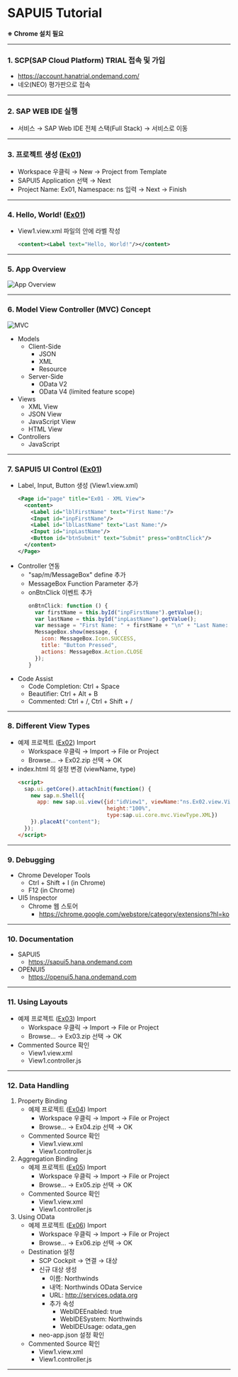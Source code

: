 # SAPUI5 Tutorial

**※ Chrome 설치 필요**

---
### 1. SCP(SAP Cloud Platform) TRIAL 접속 및 가입
* https://account.hanatrial.ondemand.com/
* 네오(NEO) 평가판으로 접속

---
### 2. SAP WEB IDE 실행
* 서비스 → SAP Web IDE 전체 스택(Full Stack) → 서비스로 이동

---
### 3. 프로젝트 생성 ([Ex01](https://github.com/knotting/sapui5-tutorial/raw/master/Ex01.zip))
* Workspace 우클릭 → New → Project from Template
* SAPUI5 Application 선택 → Next
* Project Name: Ex01, Namespace: ns 입력 → Next → Finish

---
### 4. Hello, World! ([Ex01](https://github.com/knotting/sapui5-tutorial/raw/master/Ex01.zip))
* View1.view.xml 파일의 <content></content> 안에 라벨 작성
    ```xml
    <content><Label text="Hello, World!"/></content>
    ```

---
### 5. App Overview
![App Overview](https://sapui5.hana.ondemand.com/docs/topics/loioeeae30fe7983476a9777e809a8820147_LowRes.png)

---
### 6. Model View Controller (MVC) Concept
![MVC](https://sapui5.hana.ondemand.com/docs/topics/loio1eb216151b1b41f1979b7b6c969670df_LowRes.png)
* Models
    * Client-Side
        * JSON
        * XML
        * Resource
    * Server-Side
        * OData V2
        * OData V4 (limited feature scope)
* Views
    * XML View
    * JSON View
    * JavaScript View
    * HTML View
* Controllers
    * JavaScript

---
### 7. SAPUI5 UI Control ([Ex01](https://github.com/knotting/sapui5-tutorial/raw/master/Ex01.zip))
* Label, Input, Button 생성 (View1.view.xml)
    ```xml
    <Page id="page" title="Ex01 - XML View">
      <content>
        <Label id="lblFirstName" text="First Name:"/>
        <Input id="inpFirstName"/>
        <Label id="lblLastName" text="Last Name:"/>
        <Input id="inpLastName"/>
        <Button id="btnSubmit" text="Submit" press="onBtnClick"/>
      </content>
    </Page>
    ```
* Controller 연동
    * "sap/m/MessageBox" define 추가
    * MessageBox Function Parameter 추가
    * onBtnClick 이벤트 추가
        ```javascript
        onBtnClick: function () {
          var firstName = this.byId("inpFirstName").getValue();
          var lastName = this.byId("inpLastName").getValue();
          var message = "First Name: " + firstName + "\n" + "Last Name: " + lastName;
          MessageBox.show(message, {
            icon: MessageBox.Icon.SUCCESS,
            title: "Button Pressed",
            actions: MessageBox.Action.CLOSE
          });
        }
        ```
* Code Assist
    * Code Completion: Ctrl + Space
    * Beautifier: Ctrl + Alt + B
    * Commented: Ctrl + /, Ctrl + Shift + /

---
### 8. Different View Types
* 예제 프로젝트 ([Ex02](https://github.com/knotting/sapui5-tutorial/raw/master/Ex02.zip)) Import
    * Workspace 우클릭 → Import → File or Project
    * Browse... → Ex02.zip 선택 → OK
* index.html 의 설정 변경 (viewName, type)
    ```html
    <script>
      sap.ui.getCore().attachInit(function() {
        new sap.m.Shell({
          app: new sap.ui.view({id:"idView1", viewName:"ns.Ex02.view.View1", 
                                height:"100%",
                                type:sap.ui.core.mvc.ViewType.XML})
        }).placeAt("content");
      });
    </script>
    ```

---
### 9. Debugging
* Chrome Developer Tools
    * Ctrl + Shift + I (in Chrome)
    * F12 (in Chrome)
* UI5 Inspector
    * Chrome 웹 스토어
        * https://chrome.google.com/webstore/category/extensions?hl=ko

---
### 10. Documentation
* SAPUI5
    * https://sapui5.hana.ondemand.com
* OPENUI5
    * https://openui5.hana.ondemand.com

---
### 11. Using Layouts
* 예제 프로젝트 ([Ex03](https://github.com/knotting/sapui5-tutorial/raw/master/Ex03.zip)) Import
    * Workspace 우클릭 → Import → File or Project
    * Browse... → Ex03.zip 선택 → OK
* Commented Source 확인
    * View1.view.xml
    * View1.controller.js

---
### 12. Data Handling
1. Property Binding
    * 예제 프로젝트 ([Ex04](https://github.com/knotting/sapui5-tutorial/raw/master/Ex04.zip)) Import
        * Workspace 우클릭 → Import → File or Project
        * Browse... → Ex04.zip 선택 → OK
    * Commented Source 확인
        * View1.view.xml
        * View1.controller.js
2. Aggregation Binding
    * 예제 프로젝트 ([Ex05](https://github.com/knotting/sapui5-tutorial/raw/master/Ex05.zip)) Import
        * Workspace 우클릭 → Import → File or Project
        * Browse... → Ex05.zip 선택 → OK
    * Commented Source 확인
        * View1.view.xml
        * View1.controller.js
3. Using OData
    * 예제 프로젝트 ([Ex06](https://github.com/knotting/sapui5-tutorial/raw/master/Ex06.zip)) Import
        * Workspace 우클릭 → Import → File or Project
        * Browse... → Ex06.zip 선택 → OK
    * Destination 설정
        * SCP Cockpit → 연결 → 대상
        * 신규 대상 생성
            * 이름: Northwinds
            * 내역: Northwinds OData Service
            * URL: http://services.odata.org
            * 추가 속성
                * WebIDEEnabled: true
                * WebIDESystem: Northwinds
                * WebIDEUsage: odata_gen
        * neo-app.json 설정 확인
    * Commented Source 확인
        * View1.view.xml
        * View1.controller.js

---
